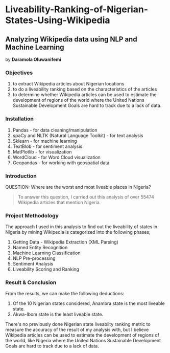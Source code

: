 # Liveability-Ranking-of-Nigerian-States-Using-Wikipedia
## Analyzing Wikipedia data using NLP and Machine Learning ##

by **Daramola Oluwanifemi**

### Objectives ###
1. to extract Wikipedia articles about Nigerian locations
2. to do a liveability ranking based on the characteristics of the articles
3. to determine whether Wikipedia articles can be used to estimate the development of regions of the world where the United Nations Sustainable Development Goals are hard to track due to a lack of data. 


### Installation ###
1. Pandas - for data cleaning/manipulation
2. spaCy and NLTK (Natural Language Toolkit) - for text analysis
3. Sklearn - for machine learning
4. TextBlob - for sentiment analysis
5. MatPlotlib - for visualization
6. WordCloud - for Word Cloud visualization
7. Geopandas - for working with geospatial data

### Introduction ###
QUESTION: Where are the worst and most liveable places in Nigeria?
> To answer this question, I carried out this analysis of over 55474 Wikipedia articles that mention Nigeria.

### Project Methodology ###
The approach I used in this analysis to find out the liveability of states in Nigeria by mining Wikipedia is categorized into the following phases;
1. Getting Data - Wikipedia Extraction (XML Parsing)
2. Named Entity Recognition
3. Machine Learning Classification
4. NLP Pre-processing
5. Sentiment Analysis
6. Liveability Scoring and Ranking

### Result & Conclusion ###
From the results, we can make the following deductions:
1. Of the 10 Nigerian states considered, Anambra state is the most liveable state.
2. Akwa-Ibom state is the least liveable state.

There's no previously done Nigerian state liveabilty ranking metric to measure the accuracy of the result of my analysis with, but I believe Wikipedia articles can be used to estimate the development of regions of the world, like Nigeria where the United Nations Sustainable Development Goals are hard to track due to a lack of data.
